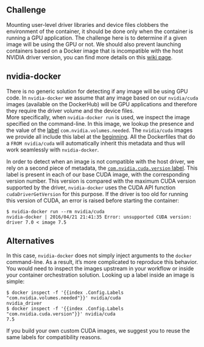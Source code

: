 ## Challenge
Mounting user-level driver libraries and device files clobbers the environment of the container, it should be done only when the container is running a GPU application. The challenge here is to determine if a given image will be using the GPU or not.
We should also prevent launching containers based on a Docker image that is incompatible with the host NVIDIA driver version, you can find more details on this [wiki page](CUDA#requirements).    

## nvidia-docker
There is no generic solution for detecting if any image will be using GPU code. In `nvidia-docker` we assume that any image based on our `nvidia/cuda` images (available on the DockerHub) will be GPU applications and therefore they require the driver volume and the device files.  
More specifically, when `nvidia-docker run` is used, we inspect the image specified on the command-line. In this image, we lookup the presence and the value of the [label](https://docs.docker.com/engine/userguide/labels-custom-metadata/) `com.nvidia.volumes.needed`. The `nvidia/cuda` images we provide all include this label at the [beginning](https://github.com/NVIDIA/nvidia-docker/blob/64510511e3fd0d00168eb076623854b0fcf1507d/ubuntu-14.04/cuda/7.5/runtime/Dockerfile#L4). All the Dockerfiles that do a `FROM nvidia/cuda` will automatically inherit this metadata and thus will work seamlessly with `nvidia-docker`.

In order to detect when an image is not compatible with the host driver, we rely on a second piece of metadata, the [`com.nvidia.cuda.version` label](https://github.com/NVIDIA/nvidia-docker/blob/64510511e3fd0d00168eb076623854b0fcf1507d/ubuntu-14.04/cuda/7.5/runtime/Dockerfile#L15). This label is present in each of our base CUDA image, with the corresponding version number. This version is compared with the maximum CUDA version supported by the driver, `nvidia-docker` uses the CUDA API function `cudaDriverGetVersion` for this purpose. If the driver is too old for running this version of CUDA, an error is raised before starting the container:
```
$ nvidia-docker run --rm nvidia/cuda
nvidia-docker | 2016/04/21 21:41:35 Error: unsupported CUDA version: driver 7.0 < image 7.5
```

## Alternatives
In this case, `nvidia-docker` does not simply inject arguments to the `docker` command-line. As a result, it’s more complicated to reproduce this behavior. You would need to inspect the images upstream in your workflow or inside your container orchestration solution. Looking up a label inside an image is simple:
```
$ docker inspect -f '{{index .Config.Labels "com.nvidia.volumes.needed"}}' nvidia/cuda
nvidia_driver
$ docker inspect -f '{{index .Config.Labels "com.nvidia.cuda.version"}}' nvidia/cuda
7.5
```
If you build your own custom CUDA images, we suggest you to reuse the same labels for compatibility reasons.
